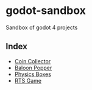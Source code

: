 # godot-sandbox
Sandbox of godot 4 projects

## Index
- [Coin Collector](coin-collector/README.md)
- [Baloon Popper](baloon-popper/README.md)
- [Physics Boxes](physics/README.md)
- [RTS Game](RTSGame/README.md)

